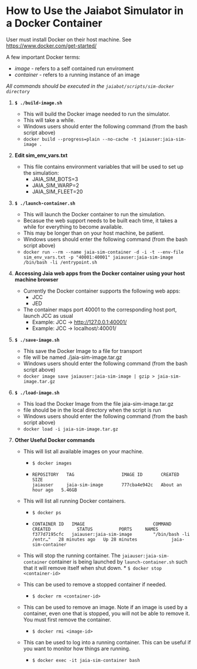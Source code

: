 # How to Use the Jaiabot Simulator in a Docker Container

User must install Docker on their host machine. See https://www.docker.com/get-started/

A few important Docker terms:

- _image_ - refers to a self contained run enviroment
- _container_ - refers to a running instance of an image

_All commands should be executed in the `jaiabot/scripts/sim-docker directory`_

1.  **`$ ./build-image.sh`**

    - This will build the Docker image needed to run the simulator.
    - This will take a while.
    - Windows users should enter the following command (from the bash script above)
    - `docker build --progress=plain --no-cache -t jaiauser:jaia-sim-image .`

2.  **Edit sim_env_vars.txt**

    - This file contains environment variables that will be used to set up the simulation:
      - JAIA_SIM_BOTS=3
      - JAIA_SIM_WARP=2
      - JAIA_SIM_FLEET=20

3.  **`$ ./launch-container.sh`**

    - This will launch the Docker container to run the simulation.
    - Becasue the web support needs to be built each time, it takes a while for everything to become available.
    - This may be longer than on your host machine, be patient.
    - Windows users should enter the following command (from the bash script above)
    - `docker run --rm --name jaia-sim-container -d -i -t --env-file sim_env_vars.txt -p "40001:40001" jaiauser:jaia-sim-image /bin/bash -li /entrypoint.sh`

4.  **Accessing Jaia web apps from the Docker container using your host machine browser**

    - Currently the Docker container supports the following web apps:
      - JCC
      - JED
    - The container maps port 40001 to the corresponding host port, launch JCC as usual
      - Example: JCC -> http://127.0.0.1:40001/
      - Example: JCC -> localhost/:40001/

5.  **`$ ./save-image.sh`**

    - This save the Docker Image to a file for transport
    - file will be named ./jaia-sim-image.tar.gz
    - Windows users should enter the following command (from the bash script above)
    - `docker image save jaiauser:jaia-sim-image | gzip > jaia-sim-image.tar.gz`

6.  **`$ ./load-image.sh`**

    - This load the Docker Image from the file jaia-sim-image.tar.gz
    - file should be in the local directory when the script is run
    - Windows users should enter the following command (from the bash script above)
    - `docker load -i jaia-sim-image.tar.gz`

7.  **Other Useful Docker commands**

    - This will list all available images on your machine.
      - `$ docker images`
      - ```
        REPOSITORY   TAG                  IMAGE ID       CREATED             SIZE
        jaiauser     jaia-sim-image       777cba4e942c   About an hour ago   5.46GB
        ```
    - This will list all running Docker containers.
      - `$ docker ps`
      - ```
        CONTAINER ID   IMAGE                          COMMAND                  CREATED          STATUS          PORTS     NAMES
        f377d7195cfc   jaiauser:jaia-sim-image        "/bin/bash -li /entr…"   28 minutes ago   Up 28 minutes             jaia-sim-container
        ```
    - This will stop the running container. The `jaiauser:jaia-sim-container` container
      is being launched by `launch-container.sh` such that it will remove itself when shut down. \* `$ docker stop <container-id>`

    - This can be used to remove a stopped container if needed.

      - `$ docker rm <container-id>`

    - This can be used to remove an image. Note if an image is used by a container, even one that is stopped, you will not be able to remove it. You must first remove the container.

      - `$ docker rmi <image-id>`

    - This can be used to log into a running container. This can be useful if you want to monitor how things are running.
      - `$ docker exec -it jaia-sim-container bash`

